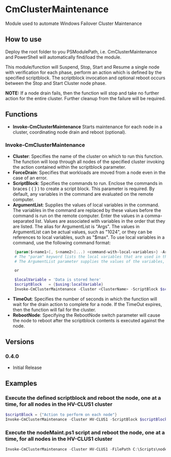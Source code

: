 # CmClusterMaintenance

Module used to automate Windows Failover Cluster Maintenance

## How to use

Deploy the root folder to you PSModulePath, i.e. CmClusterMaintenance and PowerShell will automatically find/load the module.

This module/function will Suspend, Stop, Start and Resume a single node with verification for each phase, perform an action which is defined by the specified scriptblock.  The scriptblock invocation and optional reboot occurs between the Stop and Start Cluster node phase.

**NOTE:** If a node drain fails, then the function will stop and take no further action for the entire cluster.  Further cleanup from the failure will be required.

## Functions

* **Invoke-CmClusterMaintenance** Starts maintenance for each node in a cluster, coordinating node drain and reboot (optional).

### Invoke-CmClusterMaintenance

* **Cluster**: Specifies the name of the cluster on which to run this function.  The function will loop through all nodes of the specified cluster invoking the action contained within the scriptblock parameter.
* **ForceDrain**: Specifies that workloads are moved from a node even in the case of an error.
* **ScriptBlock**: Specifies the commands to run. Enclose the commands in braces ( { } ) to create a script block. This parameter is required.  By default, any variables in the command are evaluated on the remote computer.
* **ArgumentList**:
    Supplies the values of local variables in the command. The variables in the command are replaced by these values before the command is run on the remote computer. Enter the values in a comma-separated list. Values are associated with variables in the order that they are listed. The alias for ArgumentList is "Args".  The values in ArgumentList can be actual values, such as "1024", or they can be references to local variables, such as "$max".  To use local variables in a command, use the following command format:

```PowerShell
    {param($<name1>[, $<name2>]...) <command-with-local-variables>} -ArgumentList <value> -or- <local-variable>
    # The "param" keyword lists the local variables that are used in the command.
    # The ArgumentList parameter supplies the values of the variables, in the order that they are listed.

    or

    $localVariable = 'Data is stored here'
    $scriptBlock   = {$using:localVariable}
    Invoke-CmClusterMaintenance -Cluster <ClusterName> -ScriptBlock $scriptBlock -ArgumentList $localVariable
```

* **TimeOut**: Specifies the number of seconds in which the function will wait for the drain action to complete for a node.  If the TimeOut expires, then the function will fail for the cluster.
* **RebootNode**: Specifying the RebootNode switch parameter will cause the node to reboot after the scriptblock contents is executed against the node.

## Versions

### 0.4.0

* Initial Release

## Examples

### Execute the defined scriptblock and reboot the node, one at a time, for all nodes in the HV-CLUS1 cluster

```PowerShell
$scriptBlock = {"Action to perform on each node"}
Invoke-CmClusterMaintenance -Cluster HV-CLUS1 -ScriptBlock $scriptBlock -RebootNode
```

### Execute the nodeMaint.ps1 script and reboot the node, one at a time, for all nodes in the HV-CLUS1 cluster

```PowerShell
Invoke-CmClusterMaintenance -Cluster HV-CLUS1 -FilePath C:\Scripts\nodeMaint.ps1 -RebootNode
```
